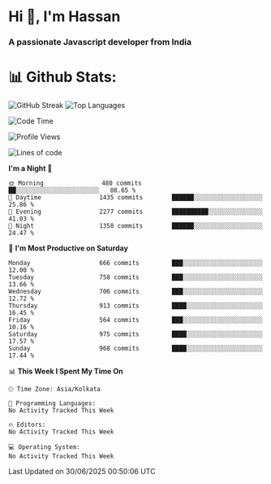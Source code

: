 # Hi 👋, I'm Hassan
### A passionate Javascript developer from India


# 📊 Github Stats:
![GitHub Streak](https://github-readme-streak-stats.herokuapp.com/?user=codeblooded47&theme=dracula&hide_border=false)
![Top Languages](https://github-readme-stats.vercel.app/api/top-langs/?username=codeblooded47&layout=compact&theme=dracula)



<!--START_SECTION:waka-->
![Code Time](http://img.shields.io/badge/Code%20Time-883%20hrs%201%20min-blue)

![Profile Views](http://img.shields.io/badge/Profile%20Views-0-blue)

![Lines of code](https://img.shields.io/badge/From%20Hello%20World%20I%27ve%20Written-24.1%20million%20lines%20of%20code-blue)

**I'm a Night 🦉** 

```text
🌞 Morning                480 commits         ██░░░░░░░░░░░░░░░░░░░░░░░   08.65 % 
🌆 Daytime                1435 commits        ██████░░░░░░░░░░░░░░░░░░░   25.86 % 
🌃 Evening                2277 commits        ██████████░░░░░░░░░░░░░░░   41.03 % 
🌙 Night                  1358 commits        ██████░░░░░░░░░░░░░░░░░░░   24.47 % 
```
📅 **I'm Most Productive on Saturday** 

```text
Monday                   666 commits         ███░░░░░░░░░░░░░░░░░░░░░░   12.00 % 
Tuesday                  758 commits         ███░░░░░░░░░░░░░░░░░░░░░░   13.66 % 
Wednesday                706 commits         ███░░░░░░░░░░░░░░░░░░░░░░   12.72 % 
Thursday                 913 commits         ████░░░░░░░░░░░░░░░░░░░░░   16.45 % 
Friday                   564 commits         ███░░░░░░░░░░░░░░░░░░░░░░   10.16 % 
Saturday                 975 commits         ████░░░░░░░░░░░░░░░░░░░░░   17.57 % 
Sunday                   968 commits         ████░░░░░░░░░░░░░░░░░░░░░   17.44 % 
```


📊 **This Week I Spent My Time On** 

```text
🕑︎ Time Zone: Asia/Kolkata

💬 Programming Languages: 
No Activity Tracked This Week

🔥 Editors: 
No Activity Tracked This Week

💻 Operating System: 
No Activity Tracked This Week
```


 Last Updated on 30/06/2025 00:50:06 UTC
<!--END_SECTION:waka-->

